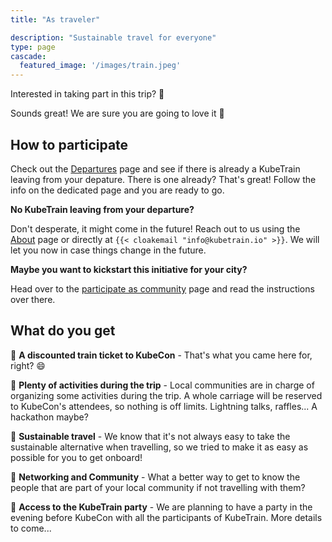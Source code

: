 ```yaml
---
title: "As traveler"

description: "Sustainable travel for everyone"
type: page
cascade:
  featured_image: '/images/train.jpeg'
---
```


Interested in taking part in this trip? 🚝

<!--more-->

Sounds great! We are sure you are going to love it 🎉

## How to participate

Check out the [Departures](/departures) page and see if
there is already a KubeTrain leaving from your depature. There is one
already? That's great! Follow the info on the dedicated page and you are
ready to go.

**No KubeTrain leaving from your departure?**

Don't desperate, it might come in the future! Reach out to us using the
[About](/about) page or directly at `{{< cloakemail
"info@kubetrain.io" >}}`. We will let you now in case things change in the
future.

**Maybe you want to kickstart this initiative for your city?**

Head over to the [participate as community](/participate/as_community)
page and read the instructions over there.

## What do you get

📌 **A discounted train ticket to KubeCon** - That's what you came here
for, right? 😄

📌 **Plenty of activities during the trip** - Local communities are in
charge of organizing some activities during the trip. A whole carriage
will be reserved to KubeCon's attendees, so nothing is off limits.
Lightning talks, raffles... A hackathon maybe?

📌 **Sustainable travel** - We know that it's not always easy to take the
sustainable alternative when travelling, so we tried to make it as easy as
possible for you to get onboard!

📌 **Networking and Community** - What a better way to get to know the
people that are part of your local community if not travelling with them?

📌 **Access to the KubeTrain party** - We are planning to have a party in
the evening before KubeCon with all the participants of KubeTrain. More
details to come...
